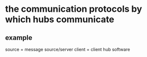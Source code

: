 # the communication protocols by which hubs communicate

## example

source = message source/server
client = client hub software



